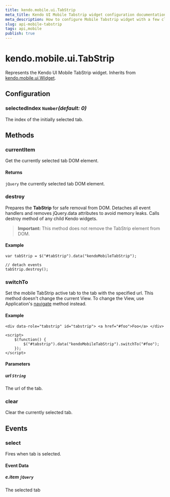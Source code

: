 ```yaml
---
title: kendo.mobile.ui.TabStrip
meta_title: Kendo UI Mobile Tabstrip widget configuration documentation
meta_description: How to configure Mobile Tabstrip widget with a few clicks, change its behavior and use supported events.
slug: api-mobile-tabstrip
tags: api,mobile
publish: true
---
```


# kendo.mobile.ui.TabStrip

Represents the Kendo UI Mobile TabStrip widget. Inherits from [kendo.mobile.ui.Widget](/api/framework/mobilewidget).

## Configuration

### selectedIndex `Number`*(default: 0)*

 The index of the initially selected tab.

## Methods

### currentItem

Get the currently selected tab DOM element.

#### Returns

`jQuery` the currently selected tab DOM element.

### destroy
Prepares the **TabStrip** for safe removal from DOM. Detaches all event handlers and removes jQuery.data attributes to avoid memory leaks. Calls destroy method of any child Kendo widgets.

> **Important:** This method does not remove the TabStrip element from DOM.

#### Example

    var tabStrip = $("#tabStrip").data("kendoMobileTabStrip");

    // detach events
    tabStrip.destroy();

### switchTo

Set the mobile TabStrip active tab to the tab with the specified url. This method doesn't change the current View. To change the View, use Application's [navigate](/api/mobile/application#navigate) method instead.

#### Example

    <div data-role="tabstrip" id="tabstrip"> <a href="#foo">Foo</a> </div>

    <script>
        $(function() {
            $("#tabstrip").data("kendoMobileTabStrip").switchTo("#foo");
        });
    </script>

#### Parameters

##### url `String`

The url of the tab.

### clear

Clear the currently selected tab.

## Events

### select

Fires when tab is selected.

#### Event Data

##### e.item `jQuery`

The selected tab

